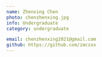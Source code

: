 ```yaml
---
name: Zhenxing Chen
photo: chenzhenxing.jpg
info: Undergraduate
category: undergraduate

email: chenzhenxing2021@gmail.com
github: https://github.com/imczxx
---
```


